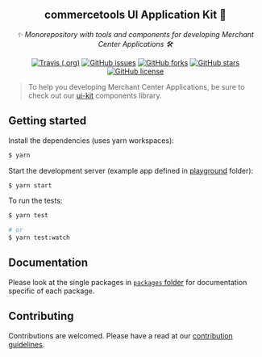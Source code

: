 <h2 align="center">commercetools UI Application Kit 💅</h2>
<p align="center">
  <i>✨ Monorepository with tools and components for developing Merchant Center Applications 🛠</i>
</p>
<p align="center">
  <a href="https://travis-ci.org/commercetools/merchant-center-application-kit"><img src="https://travis-ci.org/commercetools/merchant-center-application-kit.svg?branch=master" alt="Travis (.org)" /></a>
  <a href="https://github.com/commercetools/merchant-center-application-kit/issues"><img src="https://img.shields.io/github/issues/commercetools/merchant-center-application-kit.svg" alt="GitHub issues" /></a> <a href="https://github.com/commercetools/merchant-center-application-kit/network"><img src="https://img.shields.io/github/forks/commercetools/merchant-center-application-kit.svg" alt="GitHub forks" /></a> <a href="https://github.com/commercetools/merchant-center-application-kit/stargazers"><img src="https://img.shields.io/github/stars/commercetools/merchant-center-application-kit.svg" alt="GitHub stars" /></a> <a href="https://github.com/commercetools/merchant-center-application-kit/blob/master/LICENSE"><img src="https://img.shields.io/github/license/commercetools/merchant-center-application-kit.svg" alt="GitHub license" /></a>
</p>

> To help you developing Merchant Center Applications, be sure to check out our [ui-kit](https://github.com/commercetools/ui-kit) components library.

## Getting started

Install the dependencies (uses yarn workspaces):

```bash
$ yarn
```

Start the development server (example app defined in [playground](./playground) folder):

```bash
$ yarn start
```

To run the tests:

```bash
$ yarn test

# or
$ yarn test:watch
```

## Documentation

Please look at the single packages in [`packages` folder](./packages) for documentation specific of each package.

## Contributing

Contributions are welcomed. Please have a read at our [contribution guidelines](CONTRIBUTING.md).
